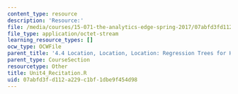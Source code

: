 ```yaml
---
content_type: resource
description: 'Resource:'
file: /media/courses/15-071-the-analytics-edge-spring-2017/07abfd3fd112a229c1bf1dbe9f454d98_Unit4_Recitation.R
file_type: application/octet-stream
learning_resource_types: []
ocw_type: OCWFile
parent_title: '4.4 Location, Location, Location: Regression Trees for Housing Data  (Recitation)'
parent_type: CourseSection
resourcetype: Other
title: Unit4_Recitation.R
uid: 07abfd3f-d112-a229-c1bf-1dbe9f454d98
---
```

